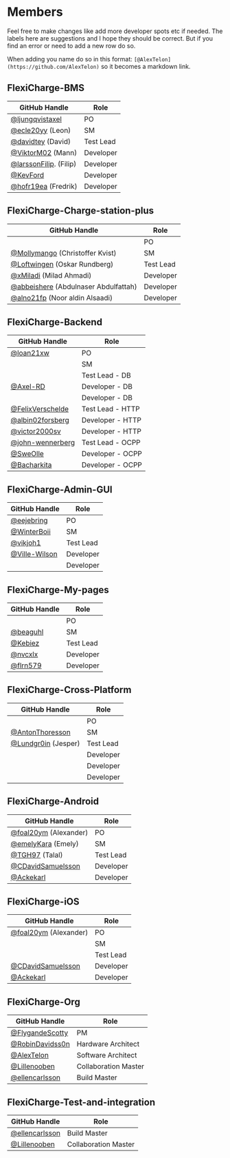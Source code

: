 # Members

Feel free to make changes like add more developer spots etc if needed. The labels here are suggestions and I hope they should be correct. But if you find an error or need to add a new row do so.

When adding you name do so in this format: `[@AlexTelon](https://github.com/AlexTelon)` so it becomes a markdown link.

## FlexiCharge-BMS

| GitHub Handle                                             | Role      |
| --------------------------------------------------------- | --------- |
| [@ljungqvistaxel](https://github.com/ljungqvistaxel)      | PO        |
| [@ecle20yy](https://github.com/ecle20yy) (Leon)           | SM        |
| [@davidtey](https://github.com/davidtey) (David)          | Test Lead |
| [@ViktorM02](https://github.com/ViktorM02) (Mann)         | Developer |
| [@larssonFilip](https://github.com/LarssonFilip). (Filip) | Developer |
| [@KevFord](https://github.com/KevFord)                    | Developer |
| [@hofr19ea](https://github.com/hofr19ea) (Fredrik)        | Developer |

## FlexiCharge-Charge-station-plus

| GitHub Handle                                                         | Role      |
| --------------------------------------------------------------------- | --------- |
|                                                                       | PO        |
| [@Mollymango](https://github.com/Mollymango) (Christoffer Kvist)      | SM        |
| [@Loftwingen](https://github.com/Loftwingen) (Oskar Rundberg)         | Test Lead |
| [@xMiladi](https://github.com/xmiladi) (Milad Ahmadi)                 | Developer |
| [@abbeishere](https://github.com/abbeishere) (Abdulnaser Abdulfattah) | Developer |
|  [@alno21fp](https://github.com/alno21fp) (Noor aldin Alsaadi)        | Developer |

## FlexiCharge-Backend

| GitHub Handle                                          | Role             |
| ------------------------------------------------------ | ---------------- |
| [@loan21xw](https://github.com/loan21xw)               | PO               |
|                                                        | SM               |
|                                                        | Test Lead - DB   |
| [@Axel-RD](https://github.com/Axel-RD)                 | Developer - DB   |
|                                                        | Developer - DB   |
| [@FelixVerschelde](https://github.com/FelixVerschelde) | Test Lead - HTTP |
| [@albin02forsberg](https://github.com/albin02forsberg) | Developer - HTTP |
| [@victor2000sv](https://github.com/victor2000sv)       | Developer - HTTP |
| [@john-wennerberg](https://github.com/John-Wennerberg) | Test Lead - OCPP |
| [@SweOlle](https://github.com/SweOlle)                 | Developer - OCPP |
| [@Bacharkita](https://github.com/Bacharkita)           | Developer - OCPP |

## FlexiCharge-Admin-GUI

| GitHub Handle                                    | Role      |
| ------------------------------------------------ | --------- |
| [@eejebring](https://github.com/eejebring)       | PO        |
| [@WinterBoii](https://github.com/WinterBoii)     | SM |
| [@vikjoh1](https://github.com/vikjoh1)           | Test Lead |
| [@Ville-Wilson](https://github.com/Ville-Wilson) | Developer |
|                                                  | Developer |

## FlexiCharge-My-pages

| GitHub Handle                          | Role      |
| -------------------------------------- | --------- |
|                                        | PO        |
| [@beaguhl](https://github.com/Beaguhl) | SM        |
| [@Kebiez](https://github.com/Kebiez)   | Test Lead |
| [@nvcxlx](https://github.com/nvcxlx)   | Developer |
| [@flrn579](https://github.com/flrn579) | Developer |

## FlexiCharge-Cross-Platform

| GitHub Handle                                        | Role      |
| ---------------------------------------------------- | --------- |
|                                                      | PO        |
| [@AntonThoresson](https://github.com/AntonThoresson) | SM        |
| [@Lundgr0in](https://github.com/Lundgr0in) (Jesper)  | Test Lead |
|                                                      | Developer |
|                                                      | Developer |
|                                                      | Developer |

## FlexiCharge-Android

| GitHub Handle                                            | Role      |
| -------------------------------------------------------- | --------- |
| [@foal20ym](https://github.com/foal20ym) (Alexander)     | PO        |
| [@emelyKara](https://github.com/emelyKara) (Emely)       | SM        |
| [@TGH97](https://github.com/TGH97) (Talal)              | Test Lead |
| [@CDavidSamuelsson](https://github.com/CDavidSamuelsson) | Developer |
| [@Ackekarl](https://github.com/Ackekarl)                 | Developer |

## FlexiCharge-iOS

| GitHub Handle                                            | Role      |
| -------------------------------------------------------- | --------- |
| [@foal20ym](https://github.com/foal20ym) (Alexander)     | PO        |
|                                                          | SM        |
|                                                          | Test Lead |
| [@CDavidSamuelsson](https://github.com/CDavidSamuelsson) | Developer |
| [@Ackekarl](https://github.com/Ackekarl)                 | Developer |

## FlexiCharge-Org

| GitHub Handle                                        | Role                 |
| ---------------------------------------------------- | -------------------- |
| [@FlygandeScotty](https://github.com/FlygandeScotty) | PM                   |
| [@RobinDavidss0n](https://github.com/RobinDavidss0n) | Hardware Architect   |
| [@AlexTelon](https://github.com/AlexTelon)           | Software Architect   |
| [@Lillenooben](https://github.com/Lillenooben)       | Collaboration Master |
| [@ellencarlsson](https://github.com/ellencarlsson)   | Build Master         |

## FlexiCharge-Test-and-integration

| GitHub Handle                                      | Role                 |
| -------------------------------------------------- | -------------------- |
| [@ellencarlsson](https://github.com/ellencarlsson) | Build Master         |
| [@Lillenooben](https://github.com/Lillenooben)     | Collaboration Master |
